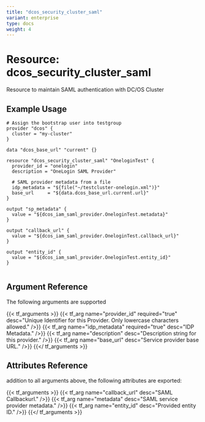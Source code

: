 ```yaml
---
title: "dcos_security_cluster_saml"
variant: enterprise
type: docs
weight: 4
---
```


# Resource: dcos_security_cluster_saml
Resource to maintain SAML authentication with DC/OS Cluster

## Example Usage

```hcl
# Assign the bootstrap user into testgroup
provider "dcos" {
  cluster = "my-cluster"
}

data "dcos_base_url" "current" {}

resource "dcos_security_cluster_saml" "OneloginTest" {
  provider_id = "onelogin"
  description = "OneLogin SAML Provider"

  # SAML provider metadata from a file
  idp_metadata = "${file("~/testcluster-onelogin.xml")}"
  base_url     = "${data.dcos_base_url.current.url}"
}

output "sp_metadata" {
  value = "${dcos_iam_saml_provider.OneloginTest.metadata}"
}

output "callback_url" {
  value = "${dcos_iam_saml_provider.OneloginTest.callback_url}"
}

output "entity_id" {
  value = "${dcos_iam_saml_provider.OneloginTest.entity_id}"
}


```

## Argument Reference
The following arguments are supported

{{< tf_arguments >}}
    {{< tf_arg name="provider_id" required="true" desc="Unique Identifier for this Provider. Only lowercase characters allowed." />}}
    {{< tf_arg name="idp_metadata" required="true" desc="IDP Metadata." />}}
    {{< tf_arg name="description" desc="Description string for this provider." />}}
    {{< tf_arg name="base_url" desc="Service provider base URL." />}}
{{</ tf_arguments >}}

## Attributes Reference
 addition to all arguments above, the following attributes are exported:

{{< tf_arguments >}}
    {{< tf_arg name="callback_url" desc="SAML Callbackurl." />}}
    {{< tf_arg name="metadata" desc="SAML service provider metadata." />}}
    {{< tf_arg name="entity_id" desc="Provided entity ID." />}}
{{</ tf_arguments >}}
